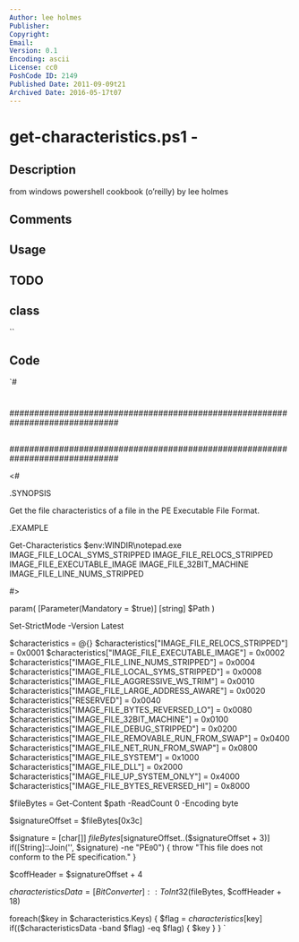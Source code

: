 ```yaml
---
Author: lee holmes
Publisher: 
Copyright: 
Email: 
Version: 0.1
Encoding: ascii
License: cc0
PoshCode ID: 2149
Published Date: 2011-09-09t21
Archived Date: 2016-05-17t07
---
```


# get-characteristics.ps1 - 

## Description

from windows powershell cookbook (o’reilly) by lee holmes

## Comments



## Usage



## TODO



## class

``

## Code

`#
 #
 ##############################################################################
 ##
 ##
 ##
 ##############################################################################
 
 <#
 
 .SYNOPSIS
 
 Get the file characteristics of a file in the PE Executable File Format.
 
 .EXAMPLE
 
 Get-Characteristics $env:WINDIR\notepad.exe
 IMAGE_FILE_LOCAL_SYMS_STRIPPED
 IMAGE_FILE_RELOCS_STRIPPED
 IMAGE_FILE_EXECUTABLE_IMAGE
 IMAGE_FILE_32BIT_MACHINE
 IMAGE_FILE_LINE_NUMS_STRIPPED
 
 #>
 
 param(
     [Parameter(Mandatory = $true)]
     [string] $Path
 )
 
 Set-StrictMode -Version Latest
 
 $characteristics = @{}
 $characteristics["IMAGE_FILE_RELOCS_STRIPPED"] = 0x0001
 $characteristics["IMAGE_FILE_EXECUTABLE_IMAGE"] = 0x0002
 $characteristics["IMAGE_FILE_LINE_NUMS_STRIPPED"] = 0x0004
 $characteristics["IMAGE_FILE_LOCAL_SYMS_STRIPPED"] = 0x0008
 $characteristics["IMAGE_FILE_AGGRESSIVE_WS_TRIM"] = 0x0010
 $characteristics["IMAGE_FILE_LARGE_ADDRESS_AWARE"] = 0x0020
 $characteristics["RESERVED"] = 0x0040
 $characteristics["IMAGE_FILE_BYTES_REVERSED_LO"] = 0x0080
 $characteristics["IMAGE_FILE_32BIT_MACHINE"] = 0x0100
 $characteristics["IMAGE_FILE_DEBUG_STRIPPED"] = 0x0200
 $characteristics["IMAGE_FILE_REMOVABLE_RUN_FROM_SWAP"] = 0x0400
 $characteristics["IMAGE_FILE_NET_RUN_FROM_SWAP"] = 0x0800
 $characteristics["IMAGE_FILE_SYSTEM"] = 0x1000
 $characteristics["IMAGE_FILE_DLL"] = 0x2000
 $characteristics["IMAGE_FILE_UP_SYSTEM_ONLY"] = 0x4000
 $characteristics["IMAGE_FILE_BYTES_REVERSED_HI"] = 0x8000
 
 $fileBytes = Get-Content $path -ReadCount 0 -Encoding byte
 
 $signatureOffset = $fileBytes[0x3c]
 
 $signature = [char[]] $fileBytes[$signatureOffset..($signatureOffset + 3)]
 if([String]::Join('', $signature) -ne "PE`0`0")
 {
     throw "This file does not conform to the PE specification."
 }
 
 $coffHeader = $signatureOffset + 4
 
 $characteristicsData = [BitConverter]::ToInt32($fileBytes, $coffHeader + 18)
 
 foreach($key in $characteristics.Keys)
 {
     $flag = $characteristics[$key]
     if(($characteristicsData -band $flag) -eq $flag)
     {
         $key
     }
 }
`

